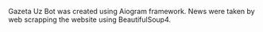 Gazeta Uz Bot was created using Aiogram framework. News were taken by web scrapping the website using BeautifulSoup4.
